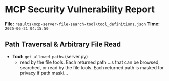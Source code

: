 # MCP Security Vulnerability Report
**File:** `results\mcp-server-file-search-tool\tool_definitions.json`
**Time:** `2025-06-21 04:15:50`


## Path Traversal & Arbitrary File Read
- **Tool:** `get_allowed_paths` (server.py)
    - read by the file tools. Each returned path
        ...s that can be browsed,     searched, or read by the file tools. Each returned path is masked for privacy     if path maski...